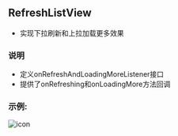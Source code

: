 ## RefreshListView
* 实现下拉刷新和上拉加载更多效果
### 说明
* 定义onRefreshAndLoadingMoreListener接口
* 提供了onRefreshing和onLoadingMore方法回调

### 示例:
![icon](art/sample.gif)